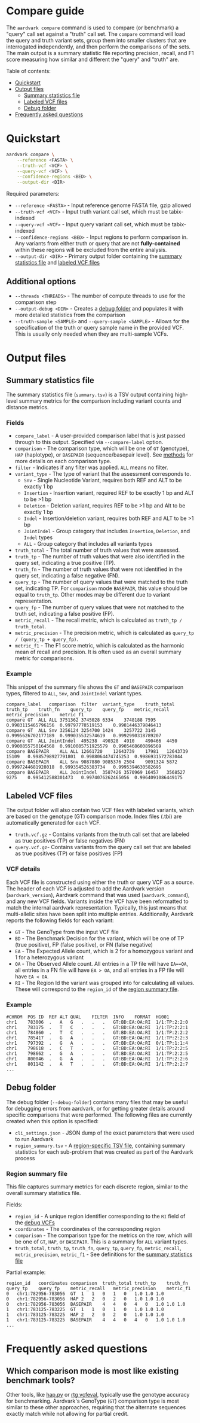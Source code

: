 # Compare guide
The `aardvark compare` command is used to compare (or benchmark) a "query" call set against a "truth" call set. 
The `compare` command will load the query and truth variant sets, group them into smaller clusters that are interrogated independently, and then perform the comparisons of the sets.
The main output is a summary statistic file reporting  precision, recall, and F1 score measuring how similar and different the "query" and "truth" are.

Table of contents:

* [Quickstart](#quickstart)
* [Output files](#output-files)
  * [Summary statistics file](#summary-statistics-file)
  * [Labeled VCF files](#labeled-vcf-files)
  * [Debug folder](#debug-folder)
* [Frequently asked questions](#frequently-asked-questions)

# Quickstart
```bash
aardvark compare \
    --reference <FASTA> \
    --truth-vcf <VCF> \
    --query-vcf <VCF> \
    --confidence-regions <BED> \
    --output-dir <DIR>
```

Required parameters:
* `--reference <FASTA>` - Input reference genome FASTA file, gzip allowed
* `--truth-vcf <VCF>` - Input truth variant call set, which must be tabix-indexed
* `--query-vcf <VCF>` - Input query variant call set, which must be tabix-indexed
* `--confidence-regions <BED>` - Input regions to perform comparison in. Any variants from either truth or query that are not **fully-contained** within these regions will be excluded from the entire analysis.
* `--output-dir <DIR>` - Primary output folder containing the [summary statistics file](#summary-statistics-file) and [labeled VCF files](#labeled-vcf-files)

## Additional options
* `--threads <THREADS>` - The number of compute threads to use for the comparison step
* `--output-debug <DIR>` - Creates a [debug folder](#debug-folder) and populates it with more detailed statistics from the comparison
* `--truth-sample <SAMPLE>` and `--query-sample <SAMPLE>` - Allows for the specification of the truth or query sample name in the provided VCF. This is usually only needed when they are multi-sample VCFs.

# Output files
## Summary statistics file
The summary statistics file (`summary.tsv`) is a TSV output containing high-level summary metrics for the comparison including variant counts and distance metrics.

### Fields
* `compare_label` - A user-provided comparison label that is just passed through to this output. Specified via `--compare-label` option.
* `comparison` - The comparison type, which will be one of `GT` (genotype), `HAP` (haplotype), or `BASEPAIR` (sequence/basepair level). See [methods](./methods.md#comparison-types) for more details on each comparison type.
* `filter` - Indicates if any filter was applied. `ALL` means no filter.
* `variant_type` - The type of variant that the assessment corresponds to.
  * `Snv` - Single Nucleotide Variant, requires both REF and ALT to be exactly 1 bp
  * `Insertion` - Insertion variant, required REF to be exactly 1 bp and ALT to be >1 bp
  * `Deletion` - Deletion variant, requires REF to be >1 bp and Alt to be exactly 1 bp
  * `Indel` - Insertion/deletion variant, requires both REF and ALT to be >1 bp
  * `JointIndel` - Group category that includes `Insertion`, `Deletion`, and `Indel` types
  * `ALL` - Group category that includes all variants types
* `truth_total` - The total number of truth values that were assessed.
* `truth_tp` - The number of truth values that were also identified in the query set, indicating a true positive (TP).
* `truth_fn` - The number of truth values that were not identified in the query set, indicating a false negative (FN).
* `query_tp` - The number of query values that were matched to the truth set, indicating TP. For `comparison` mode `BASEPAIR`, this value should be equal to `truth_tp`. Other modes may be different due to variant representation.
* `query_fp` - The number of query values that were not matched to the truth set, indicating a false positive (FP).
* `metric_recall` - The recall metric, which is calculated as `truth_tp / truth_total`.
* `metric_precision` - The precision metric, which is calculated as `query_tp / (query_tp + query_fp)`.
* `metric_f1` - The F1 score metric, which is calculated as the harmonic mean of recall and precision. It is often used as an overall summary metric for comparisons.

### Example
This snippet of the summary file shows the `GT` and `BASEPAIR` comparison types, filtered to `ALL`, `Snv`, and `JointIndel` variant types.

```
compare_label	comparison	filter	variant_type	truth_total	truth_tp	truth_fn	query_tp	query_fp	metric_recall	metric_precision	metric_f1
compare	GT	ALL	ALL	3751362	3745028	6334	3748188	7595	0.9983115465796156	0.99797778519153	0.9981446379846413
compare	GT	ALL	Snv	3256124	3254700	1424	3257722	3145	0.9995626702177189	0.999035532574619	0.9992990318789207
compare	GT	ALL	JointIndel	495238	490328	4910	490466	4450	0.9900855750164568	0.9910085751925579	0.9905468600896569
compare	BASEPAIR	ALL	ALL	12661720	12643739	17981	12643739	15109	0.9985798927791801	0.9988064474745253	0.9986931572783044
compare	BASEPAIR	ALL	Snv	9087880	9085376	2504	9091324	5872	0.9997244681928018	0.999354526383734	0.9995394630582695
compare	BASEPAIR	ALL	JointIndel	3587426	3570969	16457	3568527	9275	0.995412588301473	0.9974076262465056	0.9964091086449175
```

## Labeled VCF files
The output folder will also contain two VCF files with labeled variants, which are based on the genotype (GT) comparison mode.
Index files (.tbi) are automatically generated for each VCF.

* `truth.vcf.gz` - Contains variants from the truth call set that are labeled as true positives (TP) or false negatives (FN)
* `query.vcf.gz`- Contains variants from the query call set that are labeled as true positives (TP) or false positives (FP)

### VCF details
Each VCF file is constructed using either the truth or query VCF as a source.
The header of each VCF is adjusted to add the Aardvark version (`aardvark_version`), Aardvark command that was used (`aardvark_command`), and any new VCF fields.
Variants inside the VCF have been reformatted to match the internal aardvark representation.
Typically, this just means that multi-allelic sites have been split into multiple entries.
Additionally, Aardvark reports the following fields for each variant:

* `GT` - The GenoType from the input VCF file
* `BD` - The Benchmark Decision for the variant, which will be one of TP (true positive), FP (false positive), or FN (false negative)
* `EA` - The Expected Allele count, which is 2 for a homozygous variant and 1 for a heterozygous variant
* `OA` - The Observed Allele count. All entries in a TP file will have `EA==OA`, all entries in a FN file will have `EA > OA`, and all entries in a FP file will have `EA < OA`.
* `RI` - The Region Id the variant was grouped into for calculating all values. These will correspond to the `region_id` of the [region summary file](#region-summary-file).

### Example
```
#CHROM	POS	ID	REF	ALT	QUAL	FILTER	INFO	FORMAT	HG001
chr1	783006	.	A	G	.	.	.	GT:BD:EA:OA:RI	1/1:TP:2:2:0
chr1	783175	.	T	C	.	.	.	GT:BD:EA:OA:RI	1/1:TP:2:2:1
chr1	784860	.	T	C	.	.	.	GT:BD:EA:OA:RI	1/1:TP:2:2:2
chr1	785417	.	G	A	.	.	.	GT:BD:EA:OA:RI	1/1:TP:2:2:3
chr1	797392	.	G	A	.	.	.	GT:BD:EA:OA:RI	0/1:TP:1:1:4
chr1	798618	.	C	T	.	.	.	GT:BD:EA:OA:RI	1/1:TP:2:2:5
chr1	798662	.	G	A	.	.	.	GT:BD:EA:OA:RI	1/1:TP:2:2:5
chr1	800046	.	G	A	.	.	.	GT:BD:EA:OA:RI	1/1:TP:2:2:6
chr1	801142	.	A	T	.	.	.	GT:BD:EA:OA:RI	1/1:TP:2:2:7
...
```

## Debug folder
The debug folder (`--debug-folder`) contains many files that may be useful for debugging errors from aardvark, or for getting greater details around specific comparisons that were performed.
The following files are currently created when this option is specified:

* `cli_settings.json` - JSON dump of the exact parameters that were used to run Aardvark
* `region_summary.tsv` - A [region-specific TSV file](#region-summary-file), containing summary statistics for each sub-problem that was created as part of the Aardvark process

### Region summary file
This file captures summary metrics for each discrete region, similar to the overall summary statistics file.

Fields:
* `region_id` - A unique region identifier corresponding to the `RI` field of the [debug VCFs](#debug-vcf-details)
* `coordinates` - The coordinates of the corresponding region
* `comparison` - The comparison type for the metrics on the row, which will be one of `GT`, `HAP`, or `BASEPAIR`. This is a summary for `ALL` variant types.
* `truth_total`, `truth_tp`, `truth_fn`, `query_tp`, `query_fp`, `metric_recall`, `metric_precision`, `metric_f1` - See definitions for the [summary statistics file](#summary-statistics-file)

Partial example:
```
region_id	coordinates	comparison	truth_total	truth_tp	truth_fn	query_tp	query_fp	metric_recall	metric_precision	metric_f1
0	chr1:782956-783056	GT	1	1	0	1	0	1.0	1.0	1.0
0	chr1:782956-783056	HAP	2	2	0	2	0	1.0	1.0	1.0
0	chr1:782956-783056	BASEPAIR	4	4	0	4	0	1.0	1.0	1.0
1	chr1:783125-783225	GT	1	1	0	1	0	1.0	1.0	1.0
1	chr1:783125-783225	HAP	2	2	0	2	0	1.0	1.0	1.0
1	chr1:783125-783225	BASEPAIR	4	4	0	4	0	1.0	1.0	1.0
...
```

# Frequently asked questions
## Which comparison mode is most like existing benchmark tools?
Other tools, like [hap.py](https://github.com/Illumina/hap.py) or [rtg vcfeval](https://github.com/RealTimeGenomics/rtg-tools), typically use the genotype accuracy for benchmarking.
Aardvark's GenoType (`GT`) comparison type is most similar to these other approaches, requiring that the alternate sequences exactly match while not allowing for partial credit.
